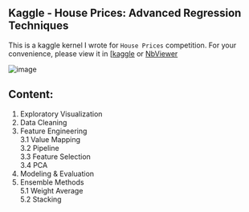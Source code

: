 ## Kaggle - House Prices: Advanced Regression Techniques

This is a kaggle kernel I wrote for `House Prices` competition. For your convenience, please view it in [[kaggle](https://www.kaggle.com/massquantity/all-you-need-is-pca-lb-0-11421-top-4) or [NbViewer](http://nbviewer.jupyter.org/github/massquantity/Kaggle-HousePrices/blob/master/HousePrices%20Kernel.ipynb)

![image](http://m.qpic.cn/psb?/V107khlM1bLYMn/QqkUQ5iIPfNEg5VfemDKvsVmzs3D*8XadHIJ64J3umQ!/b/dAgBAAAAAAAA&bo=swNlAgAAAAADB*U!&rf=viewer_4)

## Content:  

1. Exploratory Visualization
2. Data Cleaning
3. Feature Engineering  
  3.1 Value Mapping  
  3.2 Pipeline  
  3.3 Feature Selection  
  3.4 PCA
4. Modeling & Evaluation  
5. Ensemble Methods  
  5.1 Weight Average  
  5.2 Stacking

